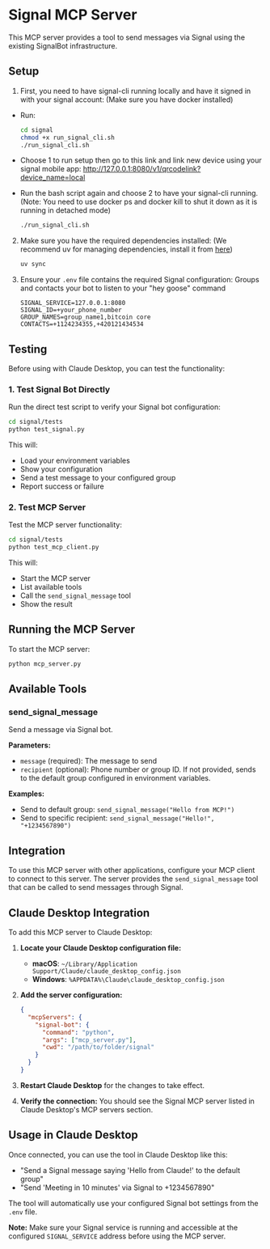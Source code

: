 # Signal MCP Server

This MCP server provides a tool to send messages via Signal using the existing SignalBot infrastructure.

## Setup
1. First, you need to have signal-cli running locally and have it signed in with your signal account: 
(Make sure you have docker installed)
- Run: 
   ```bash
   cd signal
   chmod +x run_signal_cli.sh
   ./run_signal_cli.sh
   ```
- Choose 1 to run setup
then go to this link and link new device using your signal mobile app: http://127.0.0.1:8080/v1/qrcodelink?device_name=local

- Run the bash script again and choose 2 to have your signal-cli running. 
(Note: You need to use docker ps and docker kill <container> to shut it down as it is running in detached mode)
   ```bash
   ./run_signal_cli.sh
   ```

2. Make sure you have the required dependencies installed:
(We recommend uv for managing dependencies, install it from [here](https://docs.astral.sh/uv/getting-started/installation/))
   ```bash
   uv sync
   ```

3. Ensure your `.env` file contains the required Signal configuration:
Groups and contacts your bot to listen to your "hey goose" command
   ```
   SIGNAL_SERVICE=127.0.0.1:8080
   SIGNAL_ID=+your_phone_number
   GROUP_NAMES=group_name1,bitcoin core
   CONTACTS=+1124234355,+420121434534
   ```

## Testing

Before using with Claude Desktop, you can test the functionality:

### 1. Test Signal Bot Directly

Run the direct test script to verify your Signal bot configuration:

```bash
cd signal/tests
python test_signal.py
```

This will:
- Load your environment variables
- Show your configuration
- Send a test message to your configured group
- Report success or failure

### 2. Test MCP Server

Test the MCP server functionality:

```bash
cd signal/tests
python test_mcp_client.py
```

This will:
- Start the MCP server
- List available tools
- Call the `send_signal_message` tool
- Show the result

## Running the MCP Server

To start the MCP server:

```bash
python mcp_server.py
```

## Available Tools

### send_signal_message

Send a message via Signal bot.

**Parameters:**
- `message` (required): The message to send
- `recipient` (optional): Phone number or group ID. If not provided, sends to the default group configured in environment variables.

**Examples:**
- Send to default group: `send_signal_message("Hello from MCP!")`
- Send to specific recipient: `send_signal_message("Hello!", "+1234567890")`

## Integration

To use this MCP server with other applications, configure your MCP client to connect to this server. The server provides the `send_signal_message` tool that can be called to send messages through Signal.

## Claude Desktop Integration

To add this MCP server to Claude Desktop:

1. **Locate your Claude Desktop configuration file:**
   - **macOS**: `~/Library/Application Support/Claude/claude_desktop_config.json`
   - **Windows**: `%APPDATA%\Claude\claude_desktop_config.json`

2. **Add the server configuration:**
   ```json
   {
     "mcpServers": {
       "signal-bot": {
         "command": "python",
         "args": ["mcp_server.py"],
         "cwd": "/path/to/folder/signal"
       }
     }
   }
   ```

3. **Restart Claude Desktop** for the changes to take effect.

4. **Verify the connection:** You should see the Signal MCP server listed in Claude Desktop's MCP servers section.

## Usage in Claude Desktop

Once connected, you can use the tool in Claude Desktop like this:

- "Send a Signal message saying 'Hello from Claude!' to the default group"
- "Send 'Meeting in 10 minutes' via Signal to +1234567890"

The tool will automatically use your configured Signal bot settings from the `.env` file.

**Note:** Make sure your Signal service is running and accessible at the configured `SIGNAL_SERVICE` address before using the MCP server.
